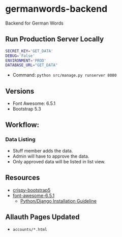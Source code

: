 # germanwords-backend

Backend for German Words

## Run Production Server Locally

```sh
SECRET_KEY='GET_DATA'
DEBUG='False'
ENVIRONMENT='PROD'
DATABASE_URL="GET_DATA"
```

* Command: `python src/manage.py runserver 8080`

## Versions

* Font Awesome: 6.5.1
* Bootstrap 5.3

## Workflow:

### Data Listing

* Stuff member adds the data.
* Admin will have to approve the data.
* Only approved data will be listed in list view.

## Resources

* [crispy-bootstrap5](https://github.com/django-crispy-forms/crispy-bootstrap5)
* [font-awesome-6.5.1](https://use.fontawesome.com/releases/v6.5.1/fontawesome-free-6.5.1-web.zip)
  * [Python/Django Installation Guideline](https://fontawesome.com/docs/web/use-with/python-django)

## Allauth Pages Updated

* `accounts/*.html`
